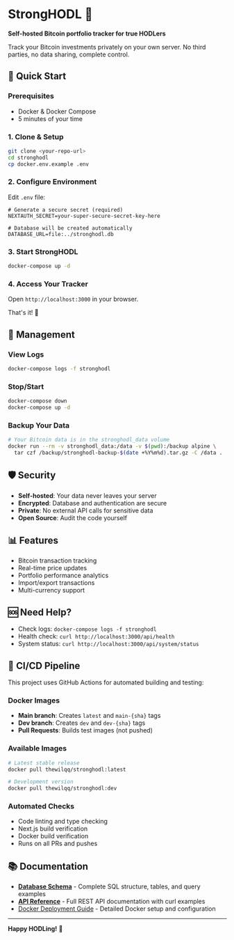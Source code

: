 # StrongHODL 💪

**Self-hosted Bitcoin portfolio tracker for true HODLers**

Track your Bitcoin investments privately on your own server. No third parties, no data sharing, complete control.

## 🚀 Quick Start

### Prerequisites
- Docker & Docker Compose
- 5 minutes of your time

### 1. Clone & Setup
```bash
git clone <your-repo-url>
cd stronghodl
cp docker.env.example .env
```

### 2. Configure Environment
Edit `.env` file:
```env
# Generate a secure secret (required)
NEXTAUTH_SECRET=your-super-secure-secret-key-here

# Database will be created automatically
DATABASE_URL=file:../stronghodl.db
```

### 3. Start StrongHODL
```bash
docker-compose up -d
```

### 4. Access Your Tracker
Open `http://localhost:3000` in your browser.

That's it! 🎉

## 🔧 Management

### View Logs
```bash
docker-compose logs -f stronghodl
```

### Stop/Start
```bash
docker-compose down
docker-compose up -d
```

### Backup Your Data
```bash
# Your Bitcoin data is in the stronghodl_data volume
docker run --rm -v stronghodl_data:/data -v $(pwd):/backup alpine \
  tar czf /backup/stronghodl-backup-$(date +%Y%m%d).tar.gz -C /data .
```

## 🛡️ Security

- **Self-hosted**: Your data never leaves your server
- **Encrypted**: Database and authentication are secure
- **Private**: No external API calls for sensitive data
- **Open Source**: Audit the code yourself

## 📊 Features

- Bitcoin transaction tracking
- Real-time price updates
- Portfolio performance analytics
- Import/export transactions
- Multi-currency support

## 🆘 Need Help?

- Check logs: `docker-compose logs -f stronghodl`
- Health check: `curl http://localhost:3000/api/health`
- System status: `curl http://localhost:3000/api/system/status`

## 🔄 CI/CD Pipeline

This project uses GitHub Actions for automated building and testing:

### Docker Images
- **Main branch**: Creates `latest` and `main-{sha}` tags
- **Dev branch**: Creates `dev` and `dev-{sha}` tags
- **Pull Requests**: Builds test images (not pushed)

### Available Images
```bash
# Latest stable release
docker pull thewilqq/stronghodl:latest

# Development version
docker pull thewilqq/stronghodl:dev
```

### Automated Checks
- Code linting and type checking
- Next.js build verification
- Docker build verification
- Runs on all PRs and pushes

## 📚 Documentation

- **[Database Schema](docs/DATABASE.md)** - Complete SQL structure, tables, and query examples
- **[API Reference](docs/API.md)** - Full REST API documentation with curl examples
- [Docker Deployment Guide](DOCKER.md) - Detailed Docker setup and configuration

---

**Happy HODLing!** 🚀 